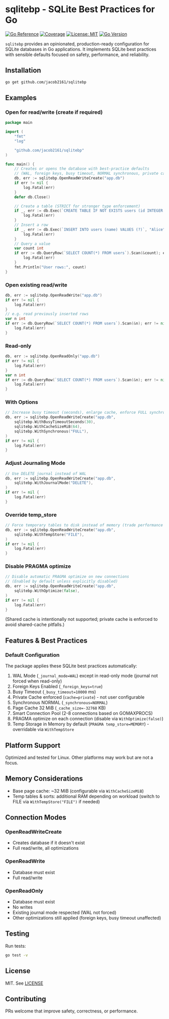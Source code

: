 # sqlitebp - SQLite Best Practices for Go

[![Go Reference](https://pkg.go.dev/badge/github.com/jacob2161/sqlitebp.svg)](https://pkg.go.dev/github.com/jacob2161/sqlitebp)
[![Coverage](https://img.shields.io/badge/coverage-94%25-brightgreen.svg)](https://github.com/jacob2161/sqlitebp)
[![License: MIT](https://img.shields.io/badge/License-MIT-yellow.svg)](https://opensource.org/licenses/MIT)
[![Go Version](https://img.shields.io/badge/go-%3E%3D1.21-blue.svg)](https://go.dev/)

`sqlitebp` provides an opinionated, production-ready configuration for SQLite databases in Go applications. It implements SQLite best practices with sensible defaults focused on safety, performance, and reliability.

## Installation

```bash
go get github.com/jacob2161/sqlitebp
```

## Examples

### Open for read/write (create if required)

```go
package main

import (
    "fmt"
    "log"

    "github.com/jacob2161/sqlitebp"
)

func main() {
    // Creates or opens the database with best-practice defaults
    // (WAL, foreign keys, busy timeout, NORMAL synchronous, private cache, etc.)
    db, err := sqlitebp.OpenReadWriteCreate("app.db")
    if err != nil {
        log.Fatal(err)
    }
    defer db.Close()

    // Create a table (STRICT for stronger type enforcement)
    if _, err := db.Exec(`CREATE TABLE IF NOT EXISTS users (id INTEGER PRIMARY KEY, name TEXT NOT NULL) STRICT`); err != nil {
        log.Fatal(err)
    }
    // Insert a row
    if _, err := db.Exec(`INSERT INTO users (name) VALUES (?)`, "Alice"); err != nil {
        log.Fatal(err)
    }
    // Query a value
    var count int
    if err := db.QueryRow(`SELECT COUNT(*) FROM users`).Scan(&count); err != nil {
        log.Fatal(err)
    }
    fmt.Println("User rows:", count)
}
```

### Open existing read/write

```go
db, err := sqlitebp.OpenReadWrite("app.db")
if err != nil {
    log.Fatal(err)
}
// e.g. read previously inserted rows
var n int
if err := db.QueryRow(`SELECT COUNT(*) FROM users`).Scan(&n); err != nil {
    log.Fatal(err)
}
```

### Read-only

```go
db, err := sqlitebp.OpenReadOnly("app.db")
if err != nil {
    log.Fatal(err)
}
var n int
if err := db.QueryRow(`SELECT COUNT(*) FROM users`).Scan(&n); err != nil {
    log.Fatal(err)
}
```

### With Options

```go
// Increase busy timeout (seconds), enlarge cache, enforce FULL synchronous
db, err := sqlitebp.OpenReadWriteCreate("app.db",
    sqlitebp.WithBusyTimeoutSeconds(30),
    sqlitebp.WithCacheSizeMiB(64),
    sqlitebp.WithSynchronous("FULL"),
)
if err != nil {
    log.Fatal(err)
}
```

### Adjust Journaling Mode

```go
// Use DELETE journal instead of WAL
db, err := sqlitebp.OpenReadWriteCreate("app.db",
    sqlitebp.WithJournalMode("DELETE"),
)
if err != nil {
    log.Fatal(err)
}
```

### Override temp_store

```go
// Force temporary tables to disk instead of memory (trade performance for lower RAM)
db, err := sqlitebp.OpenReadWriteCreate("app.db",
    sqlitebp.WithTempStore("FILE"),
)
if err != nil {
    log.Fatal(err)
}
```

### Disable PRAGMA optimize

```go
// Disable automatic PRAGMA optimize on new connections
// (Enabled by default unless explicitly disabled)
db, err := sqlitebp.OpenReadWriteCreate("app.db",
    sqlitebp.WithOptimize(false),
)
if err != nil {
    log.Fatal(err)
}
```

(Shared cache is intentionally not supported; private cache is enforced to avoid shared-cache pitfalls.)

## Features & Best Practices

### Default Configuration

The package applies these SQLite best practices automatically:

1. WAL Mode (`_journal_mode=WAL`) except in read-only mode (journal not forced when read-only)
2. Foreign Keys Enabled (`_foreign_keys=true`)
3. Busy Timeout (`_busy_timeout=10000` ms)
4. Private Cache enforced (`cache=private`) - not user configurable
5. Synchronous NORMAL (`_synchronous=NORMAL`)
6. Page Cache 32 MiB (`_cache_size=-32768` KB)
7. Smart Connection Pool (2-8 connections based on GOMAXPROCS)
8. PRAGMA optimize on each connection (disable via `WithOptimize(false)`)
9. Temp Storage in Memory by default (`PRAGMA temp_store=MEMORY`) - overridable via `WithTempStore`

## Platform Support

Optimized and tested for Linux. Other platforms may work but are not a focus.

## Memory Considerations

- Base page cache: ~32 MiB (configurable via `WithCacheSizeMiB`)
- Temp tables & sorts: additional RAM depending on workload (switch to FILE via `WithTempStore("FILE")` if needed)

## Connection Modes

### OpenReadWriteCreate

- Creates database if it doesn't exist
- Full read/write, all optimizations

### OpenReadWrite

- Database must exist
- Full read/write

### OpenReadOnly

- Database must exist
- No writes
- Existing journal mode respected (WAL not forced)
- Other optimizations still applied (foreign keys, busy timeout unaffected)

## Testing

Run tests:

```bash
go test -v
```

## License

MIT. See [LICENSE](LICENSE)

## Contributing

PRs welcome that improve safety, correctness, or performance.
